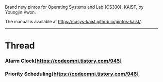Brand new pintos for Operating Systems and Lab (CS330), KAIST, by Youngjin Kwon.

The manual is available at https://casys-kaist.github.io/pintos-kaist/.

* * *

# Thread
### Alarm Clock[https://codeomni.tistory.com/945]
### Priority Scheduling[https://codeomni.tistory.com/946]
